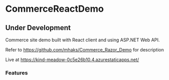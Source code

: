 # CommerceReactDemo

## Under Development

Commerce site demo built with React client and using ASP.NET Web API.

Refer to https://github.com/mhaks/Commerce_Razor_Demo for description

Live at https://kind-meadow-0c5e26b10.4.azurestaticapps.net/

### Features

